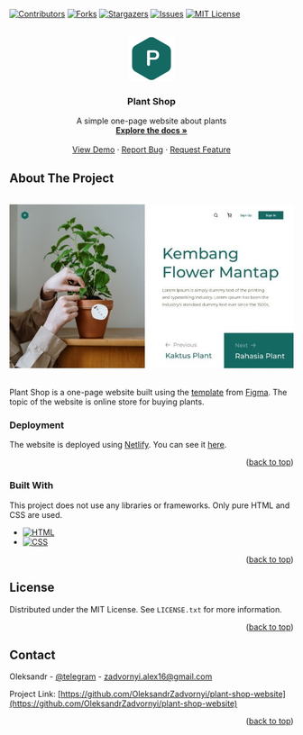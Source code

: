 <!-- Improved compatibility of back to top link: See: https://github.com/othneildrew/Best-README-Template/pull/73 -->
<a name="readme-top"></a>


<!-- PROJECT SHIELDS -->
[![Contributors][contributors-shield]][contributors-url]
[![Forks][forks-shield]][forks-url]
[![Stargazers][stars-shield]][stars-url]
[![Issues][issues-shield]][issues-url]
[![MIT License][license-shield]][license-url]


<!-- PROJECT LOGO -->
<br />
<div align="center">
  <a href="https://github.com/OleksandrZadvornyi/plant-shop-website">
    <img src="logo.png" alt="Logo" width="80" height="80">
  </a>

<h3 align="center">Plant Shop</h3>

  <p align="center">
    A simple one-page website about plants
    <br />
    <a href="https://github.com/OleksandrZadvornyi/plant-shop-website"><strong>Explore the docs »</strong></a>
    <br />
    <br />
    <a href="https://github.com/OleksandrZadvornyi/plant-shop-website">View Demo</a>
    ·
    <a href="https://github.com/OleksandrZadvornyi/plant-shop-website/issues">Report Bug</a>
    ·
    <a href="https://github.com/OleksandrZadvornyi/plant-shop-website/issues">Request Feature</a>
  </p>
</div>


<!-- ABOUT THE PROJECT -->
## About The Project

<div align="center">
  <br/>
  <a href="https://myplantshop.netlify.app/"><img src="website-preview.jpg" width="750" title="hover text"></a>
  <br/><br/>
</div>

Plant Shop is a one-page website built using the [template](https://www.figma.com/file/r74vhd12rfrukxGazYRSkf/Plant-shop?node-id=0%3A1&mode=dev) from [Figma](https://www.figma.com/). The topic of the website is online store for buying plants.


### Deployment

The website is deployed using [Netlify](https://www.netlify.com/). You can see it [here]().

<p align="right">(<a href="#readme-top">back to top</a>)</p>


### Built With

This project does not use any libraries or frameworks. Only pure HTML and CSS are used.

* [![HTML][HTML]][HTML-url]
* [![CSS][CSS]][CSS-url]

<p align="right">(<a href="#readme-top">back to top</a>)</p>


## License

Distributed under the MIT License. See `LICENSE.txt` for more information.

<p align="right">(<a href="#readme-top">back to top</a>)</p>


<!-- CONTACT -->
## Contact

Oleksandr - [@telegram](https://t.me/oleksandr_zadvornyi) - zadvornyi.alex16@gmail.com

Project Link: [https://github.com/OleksandrZadvornyi/plant-shop-website](https://github.com/OleksandrZadvornyi/plant-shop-website)

<p align="right">(<a href="#readme-top">back to top</a>)</p>


<!-- MARKDOWN LINKS & IMAGES -->
<!-- https://www.markdownguide.org/basic-syntax/#reference-style-links -->
[contributors-shield]: https://img.shields.io/github/contributors/OleksandrZadvornyi/plant-shop-website.svg?style=for-the-badge
[contributors-url]: https://github.com/OleksandrZadvornyi/plant-shop-website/graphs/contributors
[forks-shield]: https://img.shields.io/github/forks/OleksandrZadvornyi/plant-shop-website.svg?style=for-the-badge
[forks-url]: https://github.com/OleksandrZadvornyi/plant-shop-website/network/members
[stars-shield]: https://img.shields.io/github/stars/OleksandrZadvornyi/plant-shop-website.svg?style=for-the-badge
[stars-url]: https://github.com/OleksandrZadvornyi/plant-shop-website/stargazers
[issues-shield]: https://img.shields.io/github/issues/OleksandrZadvornyi/plant-shop-website.svg?style=for-the-badge
[issues-url]: https://github.com/OleksandrZadvornyi/plant-shop-website/issues
[license-shield]: https://img.shields.io/github/license/othneildrew/Best-README-Template.svg?style=for-the-badge
[license-url]: https://github.com/othneildrew/Best-README-Template/blob/master/LICENSE.txt
[product-screenshot]: website-preview.png
[HTML]: https://img.shields.io/badge/HTML-239120?style=for-the-badge&logo=html5&logoColor=white
[HTML-url]: https://developer.mozilla.org/en-US/docs/Web/HTML
[CSS]: https://img.shields.io/badge/CSS-239120?&style=for-the-badge&logo=css3&logoColor=white
[CSS-url]: https://developer.mozilla.org/en-US/docs/Web/CSS
